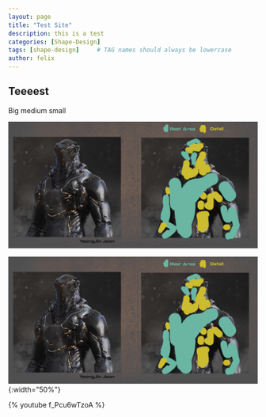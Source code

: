 ```yaml
---
layout: page
title: "Test Site"
description: this is a test
categories: [Shape-Design]
tags: [shape-design]     # TAG names should always be lowercase
author: felix
---
```


## Teeeest

Big medium small

![local](./resources/bms.png)

![assets](/assets/bms.png){:width="50%"}

{% youtube f_Pcu6wTzoA %}